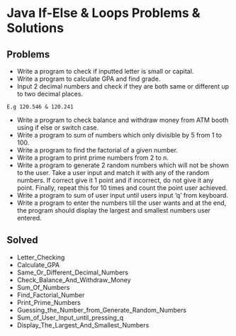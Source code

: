 # Java If-Else & Loops Problems & Solutions

## Problems 
- Write a program to check if inputted letter is small or capital.
- Write a program to calculate GPA and find grade.
- Input 2 decimal numbers and check if they are both same or different up to two decimal places.
 ```
E.g 120.546 & 120.241
 ```
 - Write a program to check balance and withdraw money from ATM booth using if else or switch case.
 - Write a program to sum of numbers which only divisible by 5 from 1 to 100.
 - Write  a program to find the factorial of a given number.
 - Write a program to print prime numbers from 2 to n.
 - Write a program to generate 2 random numbers which will not be shown to the user. Take a user input and match it with any of the random numbers. If correct give it 1 point and if incorrect, do not give it any point. Finally, repeat this for 10 times and count the point user achieved.
 - Write a program to sum of user input until users input ‘q’ from keyboard.
 - Write a program to enter the numbers till the user wants and at the end, the program should display the largest and smallest numbers user entered.
 
 
 ## Solved
 - Letter_Checking
 - Calculate_GPA
 - Same_Or_Different_Decimal_Numbers
 - Check_Balance_And_Withdraw_Money
 - Sum_Of_Numbers
 - Find_Factorial_Number
 - Print_Prime_Numbers
 - Guessing_the_Number_from_Generate_Random_Numbers
 - Sum_of_User_Input_until_pressing_q
 - Display_The_Largest_And_Smallest_Numbers


